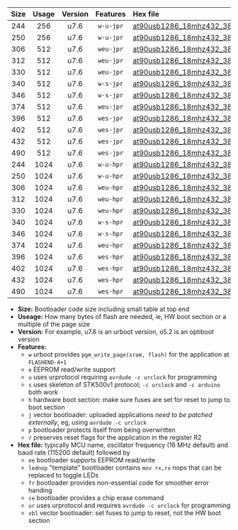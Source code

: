 |Size|Usage|Version|Features|Hex file|
|:-:|:-:|:-:|:-:|:--|
|244|256|u7.6|`w-u-jpr`|[at90usb1286_18mhz432_38400bps_ur_vbl.hex](https://raw.githubusercontent.com/stefanrueger/urboot/main//at90usb1286_18mhz432_38400bps_ur_vbl.hex)|
|250|256|u7.6|`w-u-jpr`|[at90usb1286_18mhz432_38400bps_lednop_ur_vbl.hex](https://raw.githubusercontent.com/stefanrueger/urboot/main//at90usb1286_18mhz432_38400bps_lednop_ur_vbl.hex)|
|306|512|u7.6|`weu-jpr`|[at90usb1286_18mhz432_38400bps_ee_ur_vbl.hex](https://raw.githubusercontent.com/stefanrueger/urboot/main//at90usb1286_18mhz432_38400bps_ee_ur_vbl.hex)|
|312|512|u7.6|`weu-jpr`|[at90usb1286_18mhz432_38400bps_ee_lednop_ur_vbl.hex](https://raw.githubusercontent.com/stefanrueger/urboot/main//at90usb1286_18mhz432_38400bps_ee_lednop_ur_vbl.hex)|
|330|512|u7.6|`weu-jpr`|[at90usb1286_18mhz432_38400bps_ee_lednop_fr_ur_vbl.hex](https://raw.githubusercontent.com/stefanrueger/urboot/main//at90usb1286_18mhz432_38400bps_ee_lednop_fr_ur_vbl.hex)|
|340|512|u7.6|`w-s-jpr`|[at90usb1286_18mhz432_38400bps_vbl.hex](https://raw.githubusercontent.com/stefanrueger/urboot/main//at90usb1286_18mhz432_38400bps_vbl.hex)|
|346|512|u7.6|`w-s-jpr`|[at90usb1286_18mhz432_38400bps_lednop_vbl.hex](https://raw.githubusercontent.com/stefanrueger/urboot/main//at90usb1286_18mhz432_38400bps_lednop_vbl.hex)|
|374|512|u7.6|`weu-jpr`|[at90usb1286_18mhz432_38400bps_ee_lednop_fr_ce_ur_vbl.hex](https://raw.githubusercontent.com/stefanrueger/urboot/main//at90usb1286_18mhz432_38400bps_ee_lednop_fr_ce_ur_vbl.hex)|
|396|512|u7.6|`wes-jpr`|[at90usb1286_18mhz432_38400bps_ee_vbl.hex](https://raw.githubusercontent.com/stefanrueger/urboot/main//at90usb1286_18mhz432_38400bps_ee_vbl.hex)|
|402|512|u7.6|`wes-jpr`|[at90usb1286_18mhz432_38400bps_ee_lednop_vbl.hex](https://raw.githubusercontent.com/stefanrueger/urboot/main//at90usb1286_18mhz432_38400bps_ee_lednop_vbl.hex)|
|432|512|u7.6|`wes-jpr`|[at90usb1286_18mhz432_38400bps_ee_lednop_fr_vbl.hex](https://raw.githubusercontent.com/stefanrueger/urboot/main//at90usb1286_18mhz432_38400bps_ee_lednop_fr_vbl.hex)|
|490|512|u7.6|`wes-jpr`|[at90usb1286_18mhz432_38400bps_ee_lednop_fr_ce_vbl.hex](https://raw.githubusercontent.com/stefanrueger/urboot/main//at90usb1286_18mhz432_38400bps_ee_lednop_fr_ce_vbl.hex)|
|244|1024|u7.6|`w-u-hpr`|[at90usb1286_18mhz432_38400bps_ur.hex](https://raw.githubusercontent.com/stefanrueger/urboot/main//at90usb1286_18mhz432_38400bps_ur.hex)|
|250|1024|u7.6|`w-u-hpr`|[at90usb1286_18mhz432_38400bps_lednop_ur.hex](https://raw.githubusercontent.com/stefanrueger/urboot/main//at90usb1286_18mhz432_38400bps_lednop_ur.hex)|
|306|1024|u7.6|`weu-hpr`|[at90usb1286_18mhz432_38400bps_ee_ur.hex](https://raw.githubusercontent.com/stefanrueger/urboot/main//at90usb1286_18mhz432_38400bps_ee_ur.hex)|
|312|1024|u7.6|`weu-hpr`|[at90usb1286_18mhz432_38400bps_ee_lednop_ur.hex](https://raw.githubusercontent.com/stefanrueger/urboot/main//at90usb1286_18mhz432_38400bps_ee_lednop_ur.hex)|
|330|1024|u7.6|`weu-hpr`|[at90usb1286_18mhz432_38400bps_ee_lednop_fr_ur.hex](https://raw.githubusercontent.com/stefanrueger/urboot/main//at90usb1286_18mhz432_38400bps_ee_lednop_fr_ur.hex)|
|340|1024|u7.6|`w-s-hpr`|[at90usb1286_18mhz432_38400bps.hex](https://raw.githubusercontent.com/stefanrueger/urboot/main//at90usb1286_18mhz432_38400bps.hex)|
|346|1024|u7.6|`w-s-hpr`|[at90usb1286_18mhz432_38400bps_lednop.hex](https://raw.githubusercontent.com/stefanrueger/urboot/main//at90usb1286_18mhz432_38400bps_lednop.hex)|
|374|1024|u7.6|`weu-hpr`|[at90usb1286_18mhz432_38400bps_ee_lednop_fr_ce_ur.hex](https://raw.githubusercontent.com/stefanrueger/urboot/main//at90usb1286_18mhz432_38400bps_ee_lednop_fr_ce_ur.hex)|
|396|1024|u7.6|`wes-hpr`|[at90usb1286_18mhz432_38400bps_ee.hex](https://raw.githubusercontent.com/stefanrueger/urboot/main//at90usb1286_18mhz432_38400bps_ee.hex)|
|402|1024|u7.6|`wes-hpr`|[at90usb1286_18mhz432_38400bps_ee_lednop.hex](https://raw.githubusercontent.com/stefanrueger/urboot/main//at90usb1286_18mhz432_38400bps_ee_lednop.hex)|
|432|1024|u7.6|`wes-hpr`|[at90usb1286_18mhz432_38400bps_ee_lednop_fr.hex](https://raw.githubusercontent.com/stefanrueger/urboot/main//at90usb1286_18mhz432_38400bps_ee_lednop_fr.hex)|
|490|1024|u7.6|`wes-hpr`|[at90usb1286_18mhz432_38400bps_ee_lednop_fr_ce.hex](https://raw.githubusercontent.com/stefanrueger/urboot/main//at90usb1286_18mhz432_38400bps_ee_lednop_fr_ce.hex)|

- **Size:** Bootloader code size including small table at top end
- **Useage:** How many bytes of flash are needed, ie, HW boot section or a multiple of the page size
- **Version:** For example, u7.6 is an urboot version, o5.2 is an optiboot version
- **Features:**
  + `w` urboot provides `pgm_write_page(sram, flash)` for the application at `FLASHEND-4+1`
  + `e` EEPROM read/write support
  + `u` uses urprotocol requiring `avrdude -c urclock` for programming
  + `s` uses skeleton of STK500v1 protocol; `-c urclock` and `-c arduino` both work
  + `h` hardware boot section: make sure fuses are set for reset to jump to boot section
  + `j` vector bootloader: uploaded applications *need to be patched externally*, eg, using `avrdude -c urclock`
  + `p` bootloader protects itself from being overwritten
  + `r` preserves reset flags for the application in the register R2
- **Hex file:** typically MCU name, oscillator frequency (16 MHz default) and baud rate (115200 default) followed by
  + `ee` bootloader supports EEPROM read/write
  + `lednop` "template" bootloader contains `mov rx,rx` nops that can be replaced to toggle LEDs
  + `fr` bootloader provides non-essential code for smoother error handing
  + `ce` bootloader provides a chip erase command
  + `ur` uses urprotocol and requires `avrdude -c urclock` for programming
  + `vbl` vector bootloader: set fuses to jump to reset, not the HW boot section
